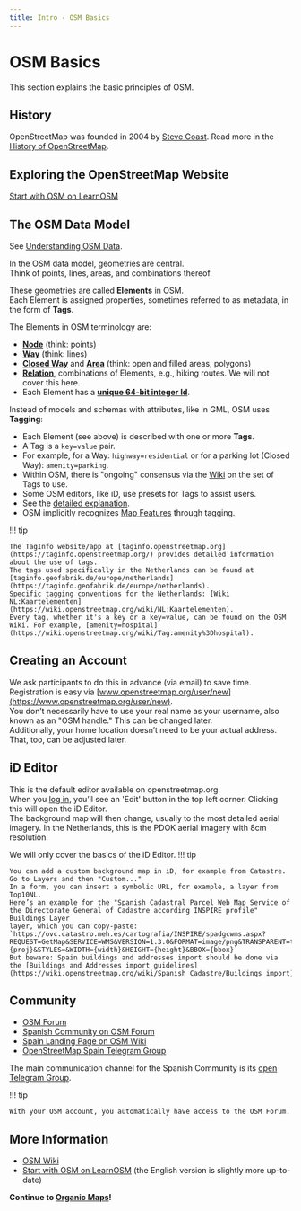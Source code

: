 ```yaml
---
title: Intro - OSM Basics
---
```

# OSM Basics

This section explains the basic principles of OSM.

## History

OpenStreetMap was founded in 2004 by [Steve Coast](https://stevecoast.com/). 
Read more in the [History of OpenStreetMap](https://wiki.openstreetmap.org/wiki/History_of_OpenStreetMap).

## Exploring the OpenStreetMap Website

[Start with OSM on LearnOSM](https://learnosm.org/en/beginner/start-osm/)

## The OSM Data Model

See [Understanding OSM Data](https://wiki.openstreetmap.org/wiki/Beginners_Guide_1.3).

In the OSM data model, geometries are central.  
Think of points, lines, areas, and combinations thereof.

These geometries are called **Elements** in OSM.  
Each Element is assigned properties, sometimes referred to as metadata, in the form of **Tags**.

The Elements in OSM terminology are:

* **[Node](https://wiki.openstreetmap.org/wiki/Node)** (think: points)  
* **[Way](https://wiki.openstreetmap.org/wiki/Way)** (think: lines)  
* **[Closed Way](https://wiki.openstreetmap.org/wiki/Way#Closed_way)** and **[Area](https://wiki.openstreetmap.org/wiki/Way#Area)** (think: open and filled areas, polygons)  
* **[Relation](https://wiki.openstreetmap.org/wiki/Relation)**, combinations of Elements, e.g., hiking routes. We will not cover this here.  
* Each Element has a **[unique 64-bit integer Id](https://wiki.openstreetmap.org/wiki/64-bit_Identifiers)**.

Instead of models and schemas with attributes, like in GML, OSM uses **Tagging**:

* Each Element (see above) is described with one or more **Tags**.  
* A Tag is a `key=value` pair.  
* For example, for a Way: `highway=residential` or for a parking lot (Closed Way): `amenity=parking`.  
* Within OSM, there is "ongoing" consensus via the [Wiki](https://wiki.openstreetmap.org/wiki/Tags) on the set of Tags to use.  
* Some OSM editors, like iD, use presets for Tags to assist users.  
* See the [detailed explanation](https://wiki.openstreetmap.org/wiki/Tags).  
* OSM implicitly recognizes [Map Features](https://wiki.openstreetmap.org/wiki/Map_features) through tagging.

!!! tip

    The TagInfo website/app at [taginfo.openstreetmap.org](https://taginfo.openstreetmap.org/) provides detailed information about the use of tags.  
    The tags used specifically in the Netherlands can be found at [taginfo.geofabrik.de/europe/netherlands](https://taginfo.geofabrik.de/europe/netherlands).  
    Specific tagging conventions for the Netherlands: [Wiki NL:Kaartelementen](https://wiki.openstreetmap.org/wiki/NL:Kaartelementen).  
    Every tag, whether it's a key or a key=value, can be found on the OSM Wiki. For example, [amenity=hospital](https://wiki.openstreetmap.org/wiki/Tag:amenity%3Dhospital).

## Creating an Account

We ask participants to do this in advance (via email) to save time.  
Registration is easy via [www.openstreetmap.org/user/new](https://www.openstreetmap.org/user/new).  
You don’t necessarily have to use your real name as your username, also known as an "OSM handle." This can be changed later.  
Additionally, your home location doesn’t need to be your actual address. That, too, can be adjusted later.

## iD Editor

This is the default editor available on openstreetmap.org.  
When you [log in](https://www.openstreetmap.org/login), you’ll see an 'Edit' button in the top left corner. Clicking this will open the iD Editor.  
The background map will then change, usually to the most detailed aerial imagery. In the Netherlands, this is the PDOK aerial imagery with 8cm resolution.

We will only cover the basics of the iD Editor.
!!! tip

    You can add a custom background map in iD, for example from Catastre. Go to Layers and then "Custom..."  
    In a form, you can insert a symbolic URL, for example, a layer from Top10NL.  
    Here’s an example for the "Spanish Cadastral Parcel Web Map Service of the Directorate General of Cadastre according INSPIRE profile" Buildings Layer
    layer, which you can copy-paste:  
    `https://ovc.catastro.meh.es/cartografia/INSPIRE/spadgcwms.aspx?REQUEST=GetMap&SERVICE=WMS&VERSION=1.3.0&FORMAT=image/png&TRANSPARENT=true&LAYERS=BU.Building&CRS={proj}&STYLES=&WIDTH={width}&HEIGHT={height}&BBOX={bbox}`
    But beware: Spain buildings and addresses import should be done via 
    the [Buildings and Addresses import guidelines](https://wiki.openstreetmap.org/wiki/Spanish_Cadastre/Buildings_import)!

## Community

* [OSM Forum](https://community.openstreetmap.org)
* [Spanish Community on OSM Forum](https://openstreetmap.es)
* [Spain Landing Page on OSM Wiki](https://wiki.openstreetmap.org/wiki/ES:Espa%C3%B1a)
* [OpenStreetMap Spain Telegram Group](https://www.t.me/OSMES)

The main communication channel for the Spanish Community is its [open Telegram Group](https://www.t.me/OSMES).

!!! tip

    With your OSM account, you automatically have access to the OSM Forum.

## More Information

* [OSM Wiki](https://wiki.openstreetmap.org/)  
* [Start with OSM on LearnOSM](https://learnosm.org/en/beginner/start-osm/) (the English version is slightly more up-to-date)

**Continue to [Organic Maps](apps/organic.md)!**
